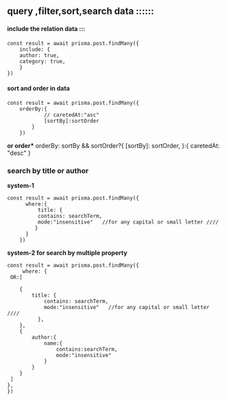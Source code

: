 ## query ,filter,sort,search data ::::::

#### include the relation data :::

    const result = await prisma.post.findMany({
        include: {
        author: true,
        category: true,
        }
    })

#### sort and order in data

    const result = await prisma.post.findMany({
        orderBy:{
                // caretedAt:"asc"
                [sortBy]:sortOrder
            }
        })

**or order\***
orderBy:
sortBy && sortOrder?{
[sortBy]: sortOrder,
}:{ caretedAt: "desc" }

### search by title or author


**system-1**

    const result = await prisma.post.findMany({
          where:{
              title: {
              contains: searchTerm,
              mode:"insensitive"   //for any capital or small letter ////
             }
          }
        })

**system-2 for search by multiple property**

    const result = await prisma.post.findMany({
         where: {
     OR:[

        {
            title: {
                contains: searchTerm,
                mode:"insensitive"   //for any capital or small letter ////
              },
        },
        {
            author:{
                name:{
                    contains:searchTerm,
                    mode:"insensitive"
                }
            }
        }
     ]
    },
    })